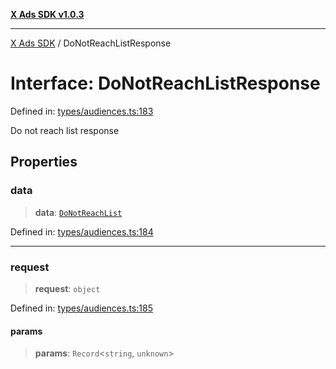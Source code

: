 [**X Ads SDK v1.0.3**](../README.md)

***

[X Ads SDK](../globals.md) / DoNotReachListResponse

# Interface: DoNotReachListResponse

Defined in: [types/audiences.ts:183](https://github.com/kage1020/x-ads-sdk/blob/main/src/types/audiences.ts#L183)

Do not reach list response

## Properties

### data

> **data**: [`DoNotReachList`](DoNotReachList.md)

Defined in: [types/audiences.ts:184](https://github.com/kage1020/x-ads-sdk/blob/main/src/types/audiences.ts#L184)

***

### request

> **request**: `object`

Defined in: [types/audiences.ts:185](https://github.com/kage1020/x-ads-sdk/blob/main/src/types/audiences.ts#L185)

#### params

> **params**: `Record`\<`string`, `unknown`\>
